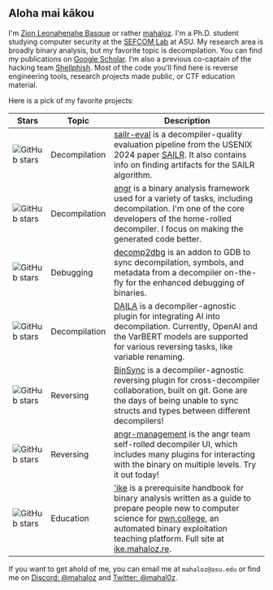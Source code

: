 ## Aloha mai kākou

I'm [Zion Leonahenahe Basque](https://zionbasque.com) or rather [mahaloz](https://twitter.com/mahal0z). I'm a Ph.D. student studying computer security at the [SEFCOM Lab](https://github.com/sefcom) at ASU. 
My research area is broadly binary analysis, but my favorite topic is decompilation. You can find my publications on [Google Scholar](https://scholar.google.com/citations?user=RKZkfRQAAAAJ&hl=en&oi=ao). 
I’m also a previous co-captain of the hacking team [Shellphish](https://github.com/shellphish). Most of the code you'll find here is reverse engineering tools, research projects made public, or CTF education material.

Here is a pick of my favorite projects:


| Stars | Topic | Description |
|--|--|--|
|![GitHub stars](https://img.shields.io/github/stars/mahaloz/sailr-eval.svg)| Decompilation | [sailr-eval](https://github.com/mahaloz/sailr-eval) is a decompiler-quality evaluation pipeline from the USENIX 2024 paper [SAILR](https://www.zionbasque.com/files/publications/sailr_usenix24.pdf). It also contains info on finding artifacts for the SAILR algorithm.|
|![GitHub stars](https://img.shields.io/github/stars/angr/angr.svg)| Decompilation | [angr](https://github.com/angr/angr) is a binary analysis framework used for a variety of tasks, including decompilation. I'm one of the core developers of the home-rolled decompiler. I focus on making the generated code better.| 
| ![GitHub stars](https://img.shields.io/github/stars/mahaloz/decomp2gef.svg)| Debugging | [decomp2dbg](https://github.com/mahaloz/decomp2dbg) is an addon to GDB to sync decompilation, symbols, and metadata from a decompiler on-the-fly for the enhanced debugging of binaries.|
|![GitHub stars](https://img.shields.io/github/stars/mahaloz/daila.svg)| Decompilation | [DAILA](https://github.com/mahaloz/DAILA) is a decompiler-agnostic plugin for integrating AI into decompilation. Currently, OpenAI and the VarBERT models are supported for various reversing tasks, like variable renaming.|
|![GitHub stars](https://img.shields.io/github/stars/angr/binsync.svg)| Reversing | [BinSync](https://github.com/angr/binsync) is a decompiler-agnostic reversing plugin for cross-decompiler collaboration, built on git. Gone are the days of being unable to sync structs and types between different decompilers!|
|![GitHub stars](https://img.shields.io/github/stars/angr/angr-management.svg)| Reversing | [angr-management](https://github.com/angr/angr-management) is the angr team self-rolled decompiler UI, which includes many plugins for interacting with the binary on multiple levels. Try it out today!|
|![GitHub stars](https://img.shields.io/github/stars/mahaloz/ike.svg)| Education | ['ike](https://github.com/mahaloz/ike) is a prerequisite handbook for binary analysis written as a guide to prepare people new to computer science for [pwn.college](https://pwn.college), an automated binary exploitation teaching platform. Full site at [ike.mahaloz.re](https://ike.mahaloz.re).|

If you want to get ahold of me, you can email me at `mahaloz@asu.edu` or find me on [Discord: @mahaloz](https://discordapp.com/users/593280144962224138) and [Twitter: @mahal0z](https://twitter.com/mahal0z).
